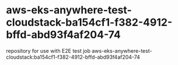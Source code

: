 # aws-eks-anywhere-test-cloudstack-ba154cf1-f382-4912-bffd-abd93f4af204-74
repository for use with E2E test job aws-eks-anywhere-test-cloudstack:ba154cf1-f382-4912-bffd-abd93f4af204-74
